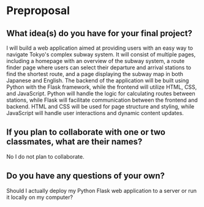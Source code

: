 # Preproposal

## What idea(s) do you have for your final project?

I will build a web application aimed at providing users with an easy way to navigate Tokyo's complex subway system. It will consist of multiple pages, including a homepage with an overview of the subway system, a route finder page where users can select their departure and arrival stations to find the shortest route, and a page displaying the subway map in both Japanese and English. The backend of the application will be built using Python with the Flask framework, while the frontend will utilize HTML, CSS, and JavaScript. Python will handle the logic for calculating routes between stations, while Flask will facilitate communication between the frontend and backend. HTML and CSS will be used for page structure and styling, while JavaScript will handle user interactions and dynamic content updates.

## If you plan to collaborate with one or two classmates, what are their names?

No I do not plan to collaborate.

## Do you have any questions of your own?

Should I actually deploy my Python Flask web application to a server or run it locally on my computer?
